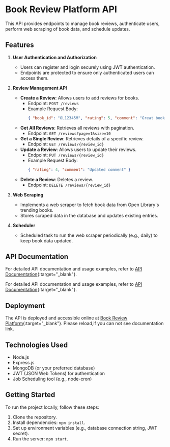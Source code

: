 # Book Review Platform API

This API provides endpoints to manage book reviews, authenticate users, perform web scraping of book data, and schedule updates.

## Features

1. **User Authentication and Authorization**
   - Users can register and login securely using JWT authentication.
   - Endpoints are protected to ensure only authenticated users can access them.

2. **Review Management API**
   - **Create a Review**: Allows users to add reviews for books.
     - Endpoint: `POST /reviews`
     - Example Request Body:
       ```json
       { "book_id": "OL12345M", "rating": 5, "comment": "Great book!" }
       ```
   - **Get All Reviews**: Retrieves all reviews with pagination.
     - Endpoint: `GET /reviews?page=1&size=10`
   - **Get a Single Review**: Retrieves details of a specific review.
     - Endpoint: `GET /reviews/{review_id}`
   - **Update a Review**: Allows users to update their reviews.
     - Endpoint: `PUT /reviews/{review_id}`
     - Example Request Body:
       ```json
       { "rating": 4, "comment": "Updated comment" }
       ```
   - **Delete a Review**: Deletes a review.
     - Endpoint: `DELETE /reviews/{review_id}`

3. **Web Scraping**
   - Implements a web scraper to fetch book data from Open Library's trending books.
   - Stores scraped data in the database and updates existing entries.

4. **Scheduler**
   - Scheduled task to run the web scraper periodically (e.g., daily) to keep book data updated.

## API Documentation

For detailed API documentation and usage examples, refer to [API Documentation](https://documenter.getpostman.com/view/27768277/2sA3dvjC6d){:target="_blank"}.

For detailed API documentation and usage examples, refer to [API Documentation](https://documenter.getpostman.com/view/27768277/2sA3dvjC6d){:target="_blank"}.


## Deployment

The API is deployed and accessible online at [Book Review Platform](https://bookreview-mu.vercel.app/){:target="_blank"}.
Please reload,if you can not see documentation link.

## Technologies Used

- Node.js
- Express.js
- MongoDB (or your preferred database)
- JWT (JSON Web Tokens) for authentication
- Job Scheduling  tool (e.g., node-cron)

## Getting Started

To run the project locally, follow these steps:

1. Clone the repository.
2. Install dependencies: `npm install`.
3. Set up environment variables (e.g., database connection string, JWT secret).
4. Run the server: `npm start`.

